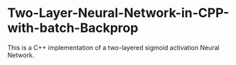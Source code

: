 # Two-Layer-Neural-Network-in-CPP-with-batch-Backprop
This is a C++ implementation of a two-layered sigmoid activation Neural Network.

